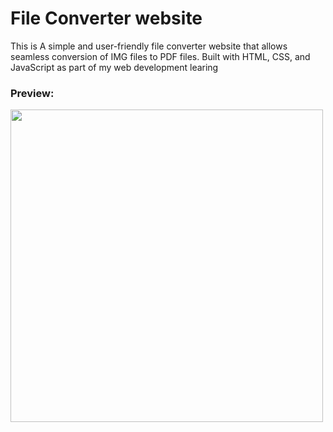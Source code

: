 # File Converter website
This is A simple and user-friendly file converter website that allows seamless conversion of IMG files to PDF files. 
Built with HTML, CSS, and JavaScript as part of my web development learing 

### Preview:
<img src="https://github.com/user-attachments/assets/b73c2324-14a4-42b0-a2d3-fe7abd8c93aa" width="500">
